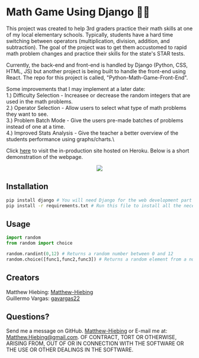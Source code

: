 # Math Game Using Django :woman_teacher:
This project was created to help 3rd graders practice their math skills at one of my local elementary schools.  Typically, students have a hard time switching between operators (multiplication, division, addition, and subtraction).  The goal of the project was to get them accustomed to rapid math problem changes and practice their skills for the state's STAR tests.

Currently, the back-end and front-end is handled by Django (Python, CSS, HTML, JS) but another project is being built to handle the front-end using React.  The repo for this project is called, "Python-Math-Game-Front-End".

Some improvements that I may implement at a later date:\
1.) Difficulty Selection - Increasee or decrease the random integers that are used in the math problems.\
2.) Operator Selection - Allow users to select what type of math problems they want to see.\
3.) Problem Batch Mode - Give the users pre-made batches of problems instead of one at a time.\
4.) Improved Stats Analysis - Give the teacher a better overview of the students performance using graphs/charts.\

Click [here](https://math-game-django.herokuapp.com/) to visit the in-production site hosted on Heroku.  Below is a short demonstration of the webpage.

<p align="center">
  <img src="https://media.giphy.com/media/emrnLZghQZUuxybzUD/giphy.gif" />
</p>

## Installation
```bash
pip install django # You will need Django for the web development part of this project
pip install -r requirements.txt # Run this file to install all the necessary packages

```
## Usage

```python
import random
from random import choice

random.randint(0,12) # Returns a random number between 0 and 12
random.choice([func1,func2,func3]) # Returns a random element from a non-empty sequence item from a list, set, tuple, or dictionary

```
## Creators
Matthew Hiebing: [Matthew-Hiebing](https://github.com/Matthew-Hiebing)\
Guillermo Vargas: [gavargas22](https://github.com/gavargas22)

## Questions?
Send me a message on GitHub. [Matthew-Hiebing](https://github.com/Matthew-Hiebing) or E-mail me at: Matthew.Hiebing@gmail.com.
OF CONTRACT, TORT OR OTHERWISE, ARISING FROM, OUT OF OR IN CONNECTION WITH THE SOFTWARE OR THE USE OR OTHER DEALINGS IN THE SOFTWARE.
